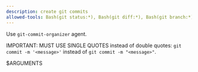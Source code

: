 ```yaml
---
description: create git commits
allowed-tools: Bash(git status:*), Bash(git diff:*), Bash(git branch:*), Bash(git log:*), Bash(git stash:*), Bash(git add:*), Bash(git mv:*), Bash(git rm:*), Bash(git commit:*)
---
```


Use `git-commit-organizer` agent.

IMPORTANT: MUST USE SINGLE QUOTES instead of double quotes: `git commit -m '<message>'` instead of `git commit -m "<message>"`.

$ARGUMENTS
